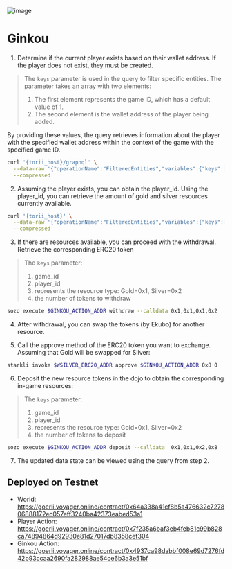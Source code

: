 ![image](https://github.com/metaforo/Ginkou/assets/5987831/c307d624-5c01-4eac-9a0f-51359c25e6c2)

# Ginkou

1. Determine if the current player exists based on their wallet address. If the player does not exist, they must be created. 

> The `keys` parameter is used in the query to filter specific entities. The parameter takes an array with two elements:
> 
> 1. The first element represents the game ID, which has a default value of 1.
> 2. The second element is the wallet address of the player being added.

By providing these values, the query retrieves information about the player with the specified wallet address within the context of the game with the specified game ID.

```bash
curl '{torii_host}/graphql' \
  --data-raw '{"operationName":"FilteredEntities","variables":{"keys":["0x1","{YOUR_WALLET_ACCOUNT}"]},"query":"query FilteredEntities($keys: [String\u0021]\u0021) {\n  entities(keys: $keys) {\n    edges {\n      node {\n        model_names\n        models {\n          ... on Player {\n            player_id\n            name\n          }\n        }\n      }\n    }\n  }\n}\n"}' \
  --compressed
```

2. Assuming the player exists, you can obtain the player_id. Using the player_id, you can retrieve the amount of gold and silver resources currently available.

```bash
curl '{torii_host}' \
  --data-raw '{"operationName":"FilteredEntities","variables":{"keys":["0x1","0x1"]},"query":"query FilteredEntities($keys: [String\u0021]\u0021) {\n  entities(keys: $keys) {\n    edges {\n      node {\n        model_names\n        models {\n          ... on PlayerInfo {\n            gold\n            silver\n          }\n        }\n      }\n    }\n  }\n}\n"}' \
  --compressed
```

3. If there are resources available, you can proceed with the withdrawal. Retrieve the corresponding ERC20 token 

> The `keys` parameter: 
> 1. game_id
> 2. player_id
> 3. represents the resource type: Gold=0x1, Silver=0x2
> 4. the number of tokens to withdraw

```bash
sozo execute $GINKOU_ACTION_ADDR withdraw --calldata 0x1,0x1,0x1,0x2
```

4. After withdrawal, you can swap the tokens (by Ekubo) for another resource.

5. Call the approve method of the ERC20 token you want to exchange. Assuming that Gold will be swapped for Silver:

```bash
starkli invoke $WSILVER_ERC20_ADDR approve $GINKOU_ACTION_ADDR 0x8 0
```

6. Deposit the new resource tokens in the dojo to obtain the corresponding in-game resources:

> The `keys` parameter: 
> 1. game_id
> 2. player_id
> 3. represents the resource type: Gold=0x1, Silver=0x2
> 4. the number of tokens to deposit

```bash
sozo execute $GINKOU_ACTION_ADDR deposit --calldata  0x1,0x1,0x2,0x8
```

7. The updated data state can be viewed using the query from step 2.


## Deployed on Testnet

- World: https://goerli.voyager.online/contract/0x64a338a41cf8b5a476632c727806888172ec057eff3240ba42373eabed53a1
- Player Action: https://goerli.voyager.online/contract/0x7f235a6baf3eb4feb81c99b828ca74894864d92930e81d27017db8358cef304
- Ginkou Action: https://goerli.voyager.online/contract/0x4937ca98dabbf008e69d7276fd42b93ccaa2690fa282988ae54ce6b3a3e51bf
